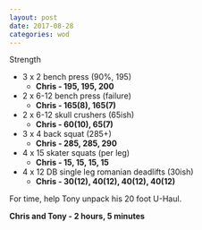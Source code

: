 ```yaml
---
layout: post
date: 2017-08-28
categories: wod
---
```


Strength
- 3 x 2 bench press (90%, 195)
  - **Chris - <span>195, 195, 200</span>**
- 2 x 6-12 bench press (failure)
  - **Chris - <span>165(8), 165(7)</span>**
- 2 x 6-12 skull crushers (65ish)
  - **Chris - <span>60(10), 65(7)</span>**
- 3 x 4 back squat (285+)
  - **Chris - <span>285, 285, 290</span>**
- 4 x 15 skater squats (per leg)
  - **Chris - <span>15, 15, 15, 15</span>**
- 4 x 12 DB single leg romanian deadlifts (30ish)
  - **Chris - <span>30(12), 40(12), 40(12), 40(12)</span>**

For time, help Tony unpack his 20 foot U-Haul.

**Chris and Tony - <span>2 hours, 5 minutes</span>**
